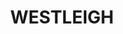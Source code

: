 ---
lastmod: '2025-04-06T06:05:20+00:00'
latitude: -33.731105
layout: suburb
longitude: 151.07359
postcode: '2120'
state: NSW
title: WESTLEIGH
url: /nsw/westleigh/
---
